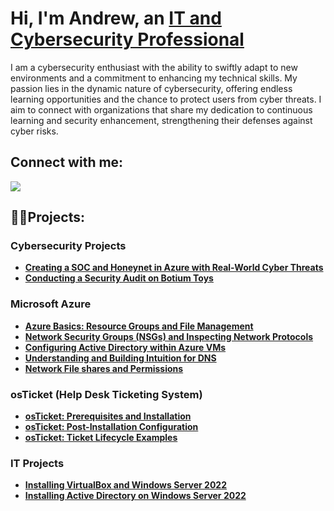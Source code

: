 <h1>Hi, I'm Andrew, an <a href="https://www.linkedin.com/in/andrew-khun/">IT and Cybersecurity Professional</a></h1>

I am a cybersecurity enthusiast with the ability to swiftly adapt to new environments and a commitment to enhancing my technical skills. My passion lies in the dynamic nature of cybersecurity, offering endless learning opportunities and the chance to protect users from cyber threats. I aim to connect with organizations that share my dedication to continuous learning and security enhancement, strengthening their defenses against cyber risks.

<h2>Connect with me:</h2>
<a href="https://www.linkedin.com/in/andrew-khun"><img src="https://img.shields.io/badge/-LinkedIn-0072b1?&style=for-the-badge&logo=linkedin&logoColor=white" /></a>


<h2>👨‍💻Projects:</h2>

### Cybersecurity Projects

- **[Creating a SOC and Honeynet in Azure with Real-World Cyber Threats](https://github.com/andrewkhun/Azure-Honeynet-SOC)**
- **[Conducting a Security Audit on Botium Toys](https://github.com/andrewkhun/Botium-Toys-Audit/blob/main/Conducting%20a%20Security%20Audit%20on%20Botium%20Toys.pdf)**
  
### Microsoft Azure
- **[Azure Basics: Resource Groups and File Management](https://github.com/andrewkhun/azure-basics)**
- **[Network Security Groups (NSGs) and Inspecting Network Protocols](https://github.com/andrewkhun/azure-network-protocols)**
- **[Configuring Active Directory within Azure VMs](https://github.com/andrewkhun/configure-ad)**
- **[Understanding and Building Intuition for DNS](https://github.com/andrewkhun/understanding-dns)**
- **[Network File shares and Permissions](https://github.com/andrewkhun/network-file-shares)**

### osTicket (Help Desk Ticketing System)
- **[osTicket: Prerequisites and Installation](https://github.com/andrewkhun/osticket-prereqs)**
- **[osTicket: Post-Installation Configuration](https://github.com/andrewkhun/post-install-config)**
- **[osTicket: Ticket Lifecycle Examples](https://github.com/andrewkhun/ticket-lifecycle)**


### IT Projects
- **[Installing VirtualBox and Windows Server 2022](https://github.com/andrewkhun/virtualbox)**
- **[Installing Active Directory on Windows Server 2022](https://github.com/andrewkhun/install-ad/)**

